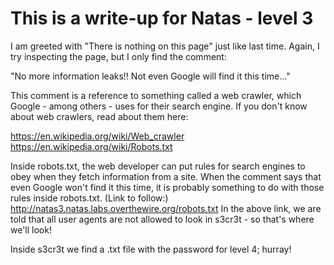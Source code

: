# This is a write-up for Natas - level 3

I am greeted with "There is nothing on this page" just like last time.
Again, I try inspecting the page, but I only find the comment:

"No more information leaks!! Not even Google will find it this time..."

This comment is a reference to something called a web crawler, which Google - among others - uses for their search engine.
If you don't know about web crawlers, read about them here:

https://en.wikipedia.org/wiki/Web_crawler
https://en.wikipedia.org/wiki/Robots.txt

Inside robots.txt, the web developer can put rules for search engines to obey when they fetch information from a site.
When the comment says that even Google won't find it this time, it is probably something to do with those rules inside robots.txt.
(Link to follow:) http://natas3.natas.labs.overthewire.org/robots.txt
In the above link, we are told that all user agents are not allowed to look in s3cr3t - so that's where we'll look!

Inside s3cr3t we find a .txt file with the password for level 4; hurray!
